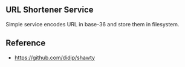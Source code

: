 ## URL Shortener Service
Simple service encodes URL in base-36 and store them in filesystem.

## Reference
- https://github.com/didip/shawty
